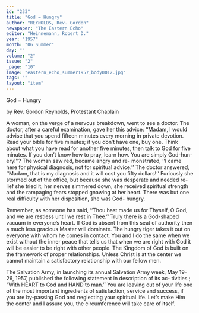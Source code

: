 ```yaml
---
id: "233"
title: "God = Hungry"
author: "REYNOLDS, Rev. Gordon"
newspaper: "The Eastern Echo"
editor: "Heinnemann, Robert D."
year: "1957"
month: "06 Summer"
day: ""
volume: "2"
issue: "2"
_page: "10"
image: "eastern_echo_summer1957_body0012.jpg"
tags: ""
layout: "item"
---
```

God = Hungry

by Rev. Gordon Reynolds,
Protestant Chaplain

A woman, on the verge of a nervous breakdown,
went to see a doctor. The doctor, after a careful
examination, gave her this advice: ‘‘Madam, I
would advise that you spend fifteen minutes every
morning in private devotion. Read your bible for
five minutes; if you don’t have one, buy one. Think
about what you have read for another five minutes,
then talk to God for five minutes. If you don’t know
how to pray, learn how. You are simply God-hun-
ery!’’? The woman saw red, became angry and re-
monstrated, ‘‘I came here for physical diagnosis,
not for spiritual advice.’’ The doctor answered,
‘‘Madam, that is my diagnosis and it will cost you
fifty dollars!’’ Furiously she stormed out of the
office, but because she was desperate and needed re-
lief she tried it; her nerves simmered down, she
received spiritual strength and the rampaging fears
stopped gnawing at her heart. There was but one
real difficulty with her disposition, she was God-
hungry.

Remember, as someone has said, ‘‘Thou hast
made us for Thyself, O God, and we are restless
until we rest in Thee.’’ Truly there is a God-shaped
vacuum in everyone’s heart. If God is absent from
this seat of authority then a much less gracious
Master will dominate. The hungry tiger takes it
out on everyone with whom he comes in contact.
You and I do the same when we exist without the
inner peace that tells us that when we are right with
God it will be easier to be right with other people.
The Kingdom of God is built on the framework of
proper relationships. Unless Christ is at the center
we cannot maintain a satisfactory relationship with
our fellow men.

The Salvation Army, in launching its annual
Salvation Army week, May 19-26, 1957, published
the following statement in description of its ac-
tivities ; “With HEART to God and HAND to man.’’
You are leaving out of your life one of the most
important ingredients of satisfaction, service and
success, if you are by-passing God and neglecting
your spiritual life. Let’s make Him the center and
I assure you, the circumference will take care of
itself.
